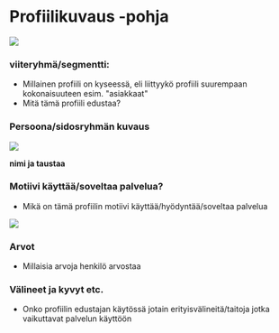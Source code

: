 # Profiilikuvaus -pohja


[![](http://img.youtube.com/vi/-TbGB_1wjpM/0.jpg)](http://www.youtube.com/watch?v=-TbGB_1wjpM "")


### viiteryhmä/segmentti:

* Millainen profiili on kyseessä, eli liittyykö profiili suurempaan kokonaisuuteen esim. "asiakkaat"
* Mitä tämä profiili edustaa?

### Persoona/sidosryhmän kuvaus

![](https://openclipart.org/image/300px/svg_to_png/293286/Unknown-With-Background.png)


**nimi ja taustaa**



### Motiivi käyttää/soveltaa palvelua? 

* Mikä on tämä profiilin motiivi käyttää/hyödyntää/soveltaa palvelua


![](https://openclipart.org/image/300px/svg_to_png/291313/why.png)


### Arvot  

* Millaisia arvoja henkilö arvostaa

### Välineet ja kyvyt etc.

* Onko profiilin edustajan käytössä jotain erityisvälineitä/taitoja jotka vaikuttavat palvelun käyttöön

